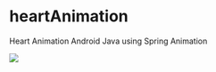# heartAnimation
Heart Animation Android Java using Spring Animation

<a href="https://media.giphy.com/media/iFyDF8d54DZEuB5ulC/giphy.gif"><img src="https://media.giphy.com/media/iFyDF8d54DZEuB5ulC/giphy.gif" /></a>
